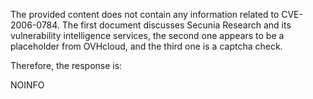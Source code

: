 The provided content does not contain any information related to CVE-2006-0784.  The first document discusses Secunia Research and its vulnerability intelligence services, the second one appears to be a placeholder from OVHcloud, and the third one is a captcha check.

Therefore, the response is:

NOINFO